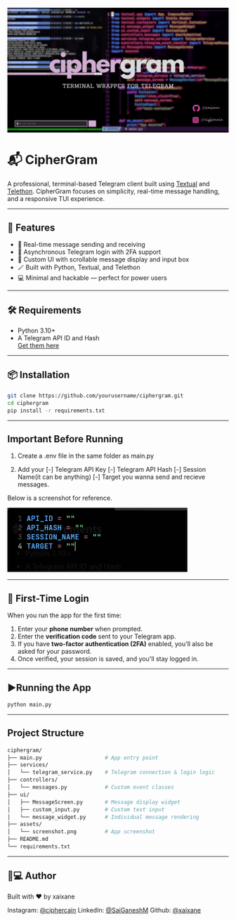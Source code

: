 ![Ciphergram Screenshot](assets/ciphergram.png)

# 📬 CipherGram

A professional, terminal-based Telegram client built using [Textual](https://github.com/Textualize/textual) and [Telethon](https://github.com/LonamiWebs/Telethon). CipherGram focuses on simplicity, real-time message handling, and a responsive TUI experience.

---

## 🚀 Features

- 📡 Real-time message sending and receiving
- 🧠 Asynchronous Telegram login with 2FA support
- 💬 Custom UI with scrollable message display and input box
- 🪄 Built with Python, Textual, and Telethon
- 💻 Minimal and hackable — perfect for power users

---

## 🛠️ Requirements

- Python 3.10+
- A Telegram API ID and Hash  
  [Get them here](https://my.telegram.org/auth)

---

## 📦 Installation

```bash
git clone https://github.com/yourusername/ciphergram.git
cd ciphergram
pip install -r requirements.txt
```
---

## Important Before Running

1. Create a .env file in the same folder as main.py 

2. Add your 
    [-] Telegram API Key
    [-] Telegram API Hash
    [-] Session Name(it can be anything)
    [-] Target you wanna send and recieve messages.

Below is a screenshot for reference.

![env screenshot](assets/env.png)

---
## 🔐 First-Time Login

When you run the app for the first time:

1. Enter your **phone number** when prompted.  
2. Enter the **verification code** sent to your Telegram app.  
3. If you have **two-factor authentication (2FA)** enabled, you'll also be asked for your password.  
4. Once verified, your session is saved, and you'll stay logged in.

---

## ▶️Running the App

```bash
python main.py
```

---

## Project Structure

```bash
ciphergram/
├── main.py                    # App entry point
├── services/
│   └── telegram_service.py    # Telegram connection & login logic
├── controllers/
│   └── messages.py            # Custom event classes
├── ui/
│   ├── MessageScreen.py       # Message display widget
│   ├── custom_input.py        # Custom text input
│   └── message_widget.py      # Individual message rendering
├── assets/
│   └── screenshot.png         # App screenshot
├── README.md
└── requirements.txt
```

---

## 👨💻 Author

Built with ❤️ by xaixane

Instagram: [@ciphercain](https://www.instagram.com/ciphercain/)
LinkedIn:  [@SaiGaneshM](https://www.linkedin.com/in/sai-ganesh-8489ab259/)
Github: [@xaixane](https://github.com/xaixane)


